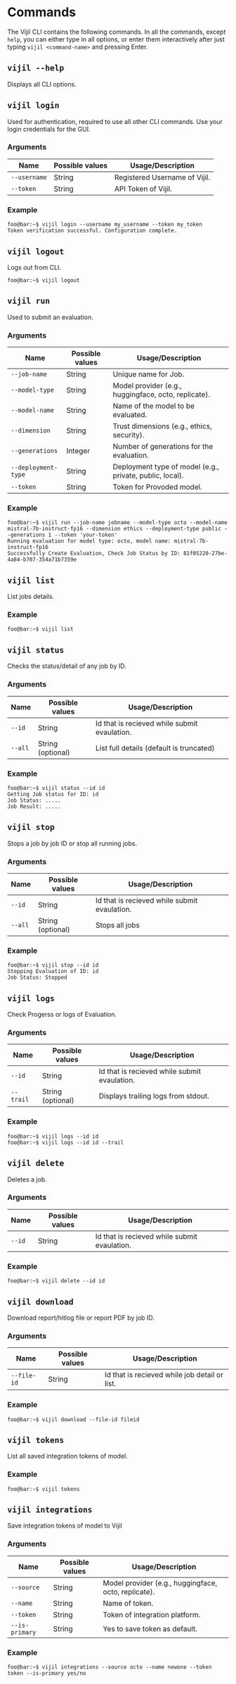 # Commands

The Vijil CLI contains the following commands.
In all the commands, except `help`, you can either type in all options, or enter them interactively after just typing
`vijil <command-name>` and pressing Enter.

<!-- | Command | Functionality
|--|---|
| `vijil --help` | Displays all CLI options. |
| `vijil login` | Used for authentication, required to use all other CLI commands. Use your login credentials for the GUI. |
|  `vijil run | Used to submit an evaluation. |
| `vijil status` |Checks the status/detail of any job by job ID. |
| `vijil stop` | Stops a job by job ID. |
| `vijil list` | Lists all in-progress or completed jobs on your account. |
| `vijil delete` | Deletes a job by its job ID. |
| `vijil download` | Gets report/hitlog file given job ID. |
| `vijil replicate` / `vijil huggingface` / `vijil octo` | Sets API tokens for model Replicate , Huggingface , OctoAI, respectively. |
| `vijil logout` | Logs you out of the CLI. | -->


## `vijil --help`

Displays all CLI options.


## `vijil login`

Used for authentication, required to use all other CLI commands. Use your login credentials for the GUI.


### Arguments

| Name | Possible values | Usage/Description
|--|---|---|
| `--username` | String | Registered Username of Vijil. |
| `--token` | String | API Token of Vijil. |

### Example

```console
foo@bar:~$ vijil login --username my_username --token my_token
Token verification successful. Configuration complete.
```


## `vijil logout`

Logs out from CLI.

```console
foo@bar:~$ vijil logout
```

## `vijil run`

Used to submit an evaluation.

### Arguments
| Name | Possible values | Usage/Description
|--|---|---|
| `--job-name`	| String	| Unique name for Job. |
| `--model-type`	| String	| Model provider (e.g., huggingface, octo, replicate). |
| `--model-name`	| String	| Name of the model to be evaluated. |
| `--dimension`	| String	| Trust dimensions (e.g., ethics, security). |
| `--generations`	| Integer	| Number of generations for the evaluation. |
| `--deployment-type` | String | Deployment type of model (e.g., private, public, local). |
| `--token` | String | Token for Provoded model. |

### Example

```console
foo@bar:~$ vijil run --job-name jobname --model-type octo --model-name mistral-7b-instruct-fp16 --dimension ethics --deployment-type public --generations 1 --token 'your-token'
Running evaluation for model type: octo, model name: mistral-7b-instruct-fp16
Successfully Create Evaluation, Check Job Status by ID: 81f05220-27be-4a84-b707-354a71b7359e
```

## `vijil list`

List jobs details.

### Example
```console
foo@bar:~$ vijil list
```

## `vijil status`

Checks the status/detail of any job by ID.

### Arguments
| Name | Possible values | Usage/Description
|--|---|---|
| `--id` | String | Id that is recieved while submit evaulation. |
| `--all` | String (optional) | List full details (default is truncated)


### Example
```console
foo@bar:~$ vijil status --id id
Getting Job status for ID: id
Job Status: .....
Job Result: .....
```

## `vijil stop`

Stops a job by job ID or stop all running jobs.

### Arguments
| Name | Possible values | Usage/Description
|--|---|---|
| `--id` | String | Id that is recieved while submit evaulation. |
| `--all` | String (optional) | Stops all jobs


### Example

```console
foo@bar:~$ vijil stop --id id
Stopping Evaluation of ID: id
Job Status: Stopped
```

## `vijil logs`

Check Progerss or logs of Evaluation.

### Arguments
| Name | Possible values | Usage/Description
|--|---|---|
| `--id` | String | Id that is recieved while submit evaulation. |
| `--trail` | String (optional) | Displays trailing logs from stdout. | 


### Example
```console
foo@bar:~$ vijil logs --id id
foo@bar:~$ vijil logs --id id --trail
```


## `vijil delete`

Deletes a job.

### Arguments
| Name | Possible values | Usage/Description
|--|---|---|
| `--id` | String | Id that is recieved while submit evaulation. |

### Example
```console
foo@bar:~$ vijil delete --id id
```

## `vijil download`

Download report/hitlog file or report PDF by job ID.

### Arguments
| Name | Possible values | Usage/Description
|--|---|---|
| `--file-id` | String | Id that is recieved while job detail or list. |

### Example
```console
foo@bar:~$ vijil download --file-id fileid
```

## `vijil tokens`

List all saved integration tokens of model.

### Example
```console
foo@bar:~$ vijil tokens
```

## `vijil integrations`

Save integration tokens of model to Vijil 

### Arguments
| Name | Possible values | Usage/Description
|--|---|---|
| `--source` | String | Model provider (e.g., huggingface, octo, replicate). |
| `--name` | String | Name of token. |
| `--token` | String | Token of integration platform. |
| `--is-primary` | String | Yes to save token as default. |

### Example
```console
foo@bar:~$ vijil integrations --source octo --name newone --token token --is-primary yes/no
```